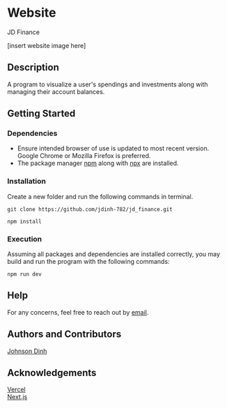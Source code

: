 # Website
JD Finance

[insert website image here]


## Description
A program to visualize a user's spendings and investments along with managing their account balances. 


## Getting Started
### Dependencies
* Ensure intended browser of use is updated to most recent version. Google Chrome or Mozilla Firefox is preferred.
* The package manager [npm](https://www.npmjs.com/) along with [npx](https://nodejs.dev/learn/the-npx-nodejs-package-runner) are installed.


### Installation
Create a new folder and run the following commands in terminal. <br>
``` 
git clone https://github.com/jdinh-782/jd_finance.git

npm install
```


### Execution
Assuming all packages and dependencies are installed correctly, you may build and run the program with the following commands: 
```
npm run dev
```


## Help
For any concerns, feel free to reach out by [email](mailto:dinhjd@uci.edu?subject=[GitHub]%20Source%20Han%20Sans).


## Authors and Contributors
[Johnson Dinh](https://www.linkedin.com/in/johnson-dinh/)


## Acknowledgements
[Vercel](https://vercel.com/) <br>
[Next.js](https://nextjs.org/)
